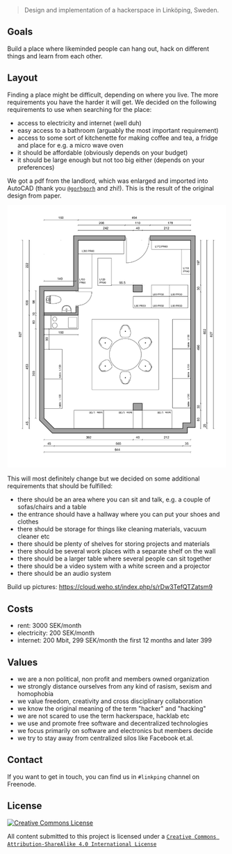 > Design and implementation of a hackerspace in Linköping, Sweden.

## Goals

Build a place where likeminded people can hang out, hack on different things and learn from each other.

## Layout

Finding a place might be difficult, depending on where you live. The more requirements you have the harder it will get. We decided on the following requirements to use when searching for the place:

* access to electricity and internet (well duh)
* easy access to a bathroom (arguably the most important requirement)
* access to some sort of kitchenette for making coffee and tea, a fridge and place for e.g. a micro wave oven
* it should be affordable (obviously depends on your budget)
* it should be large enough but not too big either (depends on your preferences)

We got a pdf from the landlord, which was enlarged and imported into AutoCAD (thank you [`@gorhgorh`](https://github.com/gorhgorh) and zhi!). This is the result of the original design from paper.

![Layout](images/layout.png)

This will most definitely change but we decided on some additional requirements that should be fulfilled:

* there should be an area where you can sit and talk, e.g. a couple of sofas/chairs and a table
* the entrance should have a hallway where you can put your shoes and clothes
* there should be storage for things like cleaning materials, vacuum cleaner etc
* there should be plenty of shelves for storing projects and materials
* there should be several work places with a separate shelf on the wall
* there should be a larger table where several people can sit together
* there should be a video system with a white screen and a projector
* there should be an audio system

Build up pictures: https://cloud.weho.st/index.php/s/rDw3TefQTZatsm9

## Costs

* rent: 3000 SEK/month
* electricity: 200 SEK/month
* internet: 200 Mbit, 299 SEK/month the first 12 months and later 399

## Values

* we are a non political, non profit and members owned organization
* we strongly distance ourselves from any kind of rasism, sexism and homophobia
* we value freedom, creativity and cross disciplinary collaboration
* we know the original meaning of the term "hacker" and "hacking"
* we are not scared to use the term hackerspace, hacklab etc
* we use and promote free software and decentralized technologies
* we focus primarily on software and electronics but members decide
* we try to stay away from centralized silos like Facebook et.al.

## Contact

If you want to get in touch, you can find us in `#linkping` channel on Freenode.

## License

<a rel="license" href="https://creativecommons.org/licenses/by-sa/4.0/"><img alt="Creative Commons License" style="border-width:0" src="https://i.creativecommons.org/l/by-sa/4.0/88x31.png" /></a>

All content submitted to this project is licensed under a [`Creative Commons Attribution-ShareAlike 4.0 International License`](https://creativecommons.org/licenses/by-sa/4.0/)
